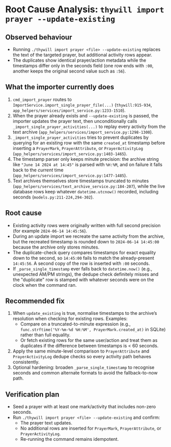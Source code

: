 # Root Cause Analysis: `thywill import prayer --update-existing`

## Observed behaviour
- Running `./thywill import prayer <file> --update-existing` replaces the text of the targeted prayer, but additional activity rows appear.
- The duplicates show identical prayer/action metadata while the timestamps differ only in the seconds field (one row ends with `:00`, another keeps the original second value such as `:56`).

## What the importer currently does
1. `cmd_import_prayer` routes to `ImportService.import_single_prayer_file(...)` (`thywill:915-934`, `app_helpers/services/import_service.py:1233-1510`).
2. When the prayer already exists and `--update-existing` is passed, the importer updates the prayer text, then unconditionally calls `_import_single_prayer_activities(...)` to replay every activity from the text archive (`app_helpers/services/import_service.py:1298-1300`).
3. `_import_single_prayer_activities` tries to prevent duplicates by querying for an existing row with the same `created_at` timestamp before inserting a `PrayerMark`, `PrayerAttribute`, or `PrayerActivityLog` (`app_helpers/services/import_service.py:1403-1465`).
4. The timestamp parser only keeps minute precision: the archive string like `"June 14 2024 at 14:45"` is parsed with `%H:%M`, and on failure it falls back to the *current* time (`app_helpers/services/import_service.py:1477-1485`).
5. Text archives themselves store timestamps truncated to minutes (`app_helpers/services/text_archive_service.py:184-207`), while the live database rows keep whatever `datetime.utcnow()` recorded, including seconds (`models.py:211-224,294-302`).

## Root cause
- Existing activity rows were originally written with full second precision (for example `2024-06-14 14:45:56`).
- During an update import we recreate the same activity from the archive, but the recreated timestamp is rounded down to `2024-06-14 14:45:00` because the archive only stores minutes.
- The duplicate-check query compares timestamps for exact equality down to the second, so `14:45:00` fails to match the already-present `14:45:56`. A second copy of the row is inserted with `:00` seconds.
- If `_parse_single_timestamp` ever falls back to `datetime.now()` (e.g., unexpected AM/PM strings), the dedupe check definitely misses and the "duplicate" row is stamped with whatever seconds were on the clock when the command ran.

## Recommended fix
1. When `update_existing` is true, normalise timestamps to the archive’s resolution when checking for existing rows. Examples:
   - Compare on a truncated-to-minute expression (e.g., `func.strftime('%Y-%m-%d %H:%M', PrayerMark.created_at)` in SQLite) rather than full equality.
   - Or fetch existing rows for the same user/action and treat them as duplicates if the difference between timestamps is < 60 seconds.
2. Apply the same minute-level comparison to `PrayerAttribute` and `PrayerActivityLog` dedupe checks so every activity path behaves consistently.
3. Optional hardening: broaden `_parse_single_timestamp` to recognise seconds and common alternate formats to avoid the fallback-to-now path.

## Verification plan
- Seed a prayer with at least one mark/activity that includes non-zero seconds.
- Run `./thywill import prayer <file> --update-existing` and confirm:
  - The prayer text updates.
  - No additional rows are inserted for `PrayerMark`, `PrayerAttribute`, or `PrayerActivityLog`.
  - Re-running the command remains idempotent.
